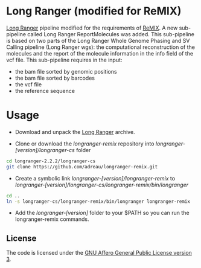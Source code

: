 # Long Ranger (modified for ReMIX)

[Long Ranger](https://github.com/10XGenomics/longranger) pipeline modified for the requirements of [ReMIX](https://github.com/adreau/ReMIX).
A new sub-pipeline called Long Ranger ReportMolecules was added.
This sub-pipeline is based on two parts of the Long Ranger Whole Genome Phasing and SV Calling pipeline (Long Ranger wgs): the computational reconstruction of the molecules and the report of the molecule information in the info field of the vcf file.
This sub-pipeline requires in the input:
- the bam file sorted by genomic positions
- the bam file sorted by barcodes
- the vcf file
- the reference sequence

# Usage

- Download and unpack the [Long Ranger](https://support.10xgenomics.com/genome-exome/software/downloads/latest) archive.

- Clone or download the *longranger-remix* repository into *longranger-[version]/longranger-cs* folder
```sh
cd longranger-2.2.2/longranger-cs
git clone https://github.com/adreau/longranger-remix.git
```

- Create a symbolic link *longranger-[version]/longranger-remix* to *longranger-[version]/longranger-cs/longranger-remix/bin/longranger*
```sh
cd ..
ln -s longranger-cs/longranger-remix/bin/longranger longranger-remix
```

- Add the *longranger-[version]* folder to your $PATH so you can run the longranger-remix commands.



## License

The code is licensed under the [GNU Affero General Public License version 3](https://support.10xgenomics.com/docs/license).
